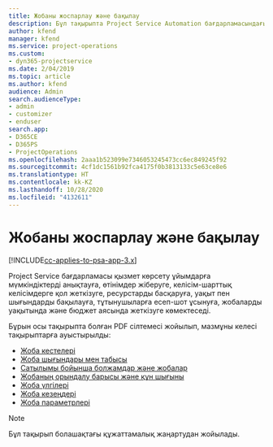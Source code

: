 ```yaml
---
title: Жобаны жоспарлау және бақылау
description: Бұл тақырыпта Project Service Automation бағдарламасындағы жоспарлау және бақылау туралы ақпарат сілтемесі беріледі.
author: kfend
manager: kfend
ms.service: project-operations
ms.custom:
- dyn365-projectservice
ms.date: 2/04/2019
ms.topic: article
ms.author: kfend
audience: Admin
search.audienceType:
- admin
- customizer
- enduser
search.app:
- D365CE
- D365PS
- ProjectOperations
ms.openlocfilehash: 2aaa1b523099e7346053245473cc6ec849245f92
ms.sourcegitcommit: 4cf1dc1561b92fca4175f0b3813133c5e63ce8e6
ms.translationtype: HT
ms.contentlocale: kk-KZ
ms.lasthandoff: 10/28/2020
ms.locfileid: "4132611"
---
```

# <a name="project-planning-and-tracking"></a>Жобаны жоспарлау және бақылау

[!INCLUDE[cc-applies-to-psa-app-3.x](../../includes/cc-applies-to-psa-app-3x.md)]

Project Service бағдарламасы қызмет көрсету ұйымдарға мүмкіндіктерді анықтауға, өтінімдер жіберуге, келісім-шарттық келісімдерге қол жеткізуге, ресурстарды басқаруға, уақыт пен шығындарды бақылауға, тұтынушыларға есеп-шот ұсынуға, жобаларды уақытында және бюджет аясында жеткізуге көмектеседі. 

Бұрын осы тақырыпта болған PDF сілтемесі жойылып, мазмұны келесі тақырыптарға ауыстырылды:

- [Жоба кестелері](../project-creating.md)
- [Жоба шығындары мен табысы](../project-estimating.md)
- [Сатылымы бойынша болжамдар және жобалар](../project-leveraging.md)
- [Жобаның орындалу барысы және құн шығыны](../project-tracking.md)
- [Жоба үлгілері](../project-templates.md)
- [Жоба кезеңдері](../project-stages.md)
- [Жоба параметрлері](../project-settings.md)

> [!NOTE]
> Бұл тақырып болашақтағы құжаттамалық жаңартудан жойылады. 
